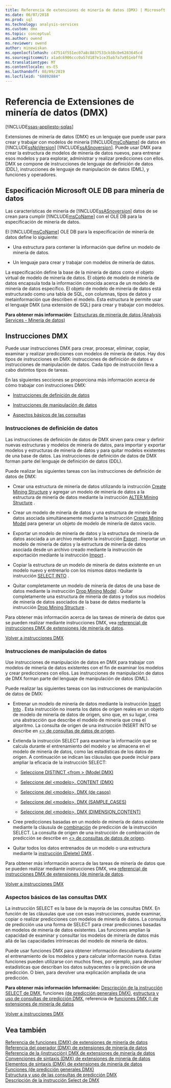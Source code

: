 ```yaml
---
title: Referencia de extensiones de minería de datos (DMX) | Microsoft Docs
ms.date: 06/07/2018
ms.prod: sql
ms.technology: analysis-services
ms.custom: dmx
ms.topic: conceptual
ms.author: owend
ms.reviewer: owend
author: minewiskan
ms.openlocfilehash: c47514f551ec07a8c8837533cb38c0e6283645cd
ms.sourcegitcommit: a1adc6906ccc0a57d187e1ce35ab7a7a951ebff8
ms.translationtype: MT
ms.contentlocale: es-ES
ms.lasthandoff: 08/09/2019
ms.locfileid: "68892884"
---
```

# <a name="data-mining-extensions-dmx-reference"></a>Referencia de Extensiones de minería de datos (DMX)
[!INCLUDE[ssas-appliesto-sqlas](../includes/ssas-appliesto-sqlas.md)]

  Extensiones de minería de datos (DMX) es un lenguaje que puede usar para crear y trabajar con modelos de minería [!INCLUDE[msCoName](../includes/msconame-md.md)] de datos en [!INCLUDE[ssNoVersion](../includes/ssnoversion-md.md)] [!INCLUDE[ssASnoversion](../includes/ssasnoversion-md.md)]. Puede usar DMX para crear la estructura de modelos de minería de datos nuevos, para entrenar esos modelos y para explorar, administrar y realizar predicciones con ellos. DMX se compone de instrucciones de lenguaje de definición de datos (DDL), instrucciones de lenguaje de manipulación de datos (DML), y funciones y operadores.  
  
## <a name="microsoft-ole-db-for-data-mining-specification"></a>Especificación Microsoft OLE DB para minería de datos  
 Las características de minería de [!INCLUDE[ssASnoversion](../includes/ssasnoversion-md.md)] datos de se crean para cumplir [!INCLUDE[msCoName](../includes/msconame-md.md)] con el OLE DB para la especificación de minería de datos.  
  
 El [!INCLUDE[msCoName](../includes/msconame-md.md)] OLE DB para la especificación de minería de datos define lo siguiente:  
  
-   Una estructura para contener la información que define un modelo de minería de datos.  
  
-   Un lenguaje para crear y trabajar con modelos de minería de datos.  
  
 La especificación define la base de la minería de datos como el objeto virtual de modelo de minería de datos. El objeto de modelo de minería de datos encapsula toda la información conocida acerca de un modelo de minería de datos específico. El objeto de modelo de minería de datos está estructurado como una tabla de SQL, con columnas, tipos de datos y metainformación que describen el modelo. Esta estructura le permite usar el lenguaje DMX (una extensión de SQL) para crear y trabajar con modelos.  
  
 **Para obtener más información:** [Estructuras de minería de datos &#40;Analysis Services - Minería de datos&#41;](https://docs.microsoft.com/analysis-services/data-mining/mining-structures-analysis-services-data-mining)  
  
##  <a name="BKMK_DMXStatements"></a>Instrucciones DMX  
 Puede usar instrucciones DMX para crear, procesar, eliminar, copiar, examinar y realizar predicciones con modelos de minería de datos. Hay dos tipos de instrucciones en DMX: instrucciones de definición de datos e instrucciones de manipulación de datos. Cada tipo de instrucción lleva a cabo distintos tipos de tareas.  
  
 En las siguientes secciones se proporciona más información acerca de cómo trabajar con instrucciones DMX:  
  
-   [Instrucciones de definición de datos](#BKMK_DDL)  
  
-   [Instrucciones de manipulación de datos](#BKMK_DML)  
  
-   [Aspectos básicos de las consultas](#BKMK_Queries)  
  
###  <a name="BKMK_DDL"></a>Instrucciones de definición de datos  
 Las instrucciones de definición de datos de DMX sirven para crear y definir nuevas estructuras y modelos de minería de datos, para importar y exportar modelos y estructuras de minería de datos y para quitar modelos existentes de una base de datos. Las instrucciones de definición de datos de DMX forman parte del lenguaje de definición de datos (DDL).  
  
 Puede realizar las siguientes tareas con las instrucciones de definición de datos de DMX:  
  
-   Crear una estructura de minería de datos utilizando la instrucción [Create Mining Structure](../dmx/create-mining-structure-dmx.md) y agregar un modelo de minería de datos a la estructura de minería de datos mediante la instrucción [ALTER Mining Structure](../dmx/alter-mining-structure-dmx.md) .  
  
-   Crear un modelo de minería de datos y una estructura de minería de datos asociada simultáneamente mediante la instrucción [Create Mining Model](../dmx/create-mining-model-dmx.md) para generar un objeto de modelo de minería de datos vacío.  
  
-   Exportar un modelo de minería de datos y la estructura de minería de datos asociada a un archivo mediante la instrucción [Export](../dmx/export-dmx.md) . Importar un modelo de minería de datos y la estructura de minería de datos asociada desde un archivo creado mediante la instrucción de exportación mediante la instrucción [Import](../dmx/import-dmx.md) .  
  
-   Copiar la estructura de un modelo de minería de datos existente en un modelo nuevo y entrenarlo con los mismos datos mediante la instrucción [SELECT INTO](../dmx/select-into-dmx.md) .  
  
-   Quitar completamente un modelo de minería de datos de una base de datos mediante la instrucción [Drop Mining Model](../dmx/drop-mining-model-dmx.md) . Quitar completamente una estructura de minería de datos y todos sus modelos de minería de datos asociados de la base de datos mediante la instrucción [Drop Mining Structure](../dmx/drop-mining-structure-dmx.md) .  
  
 Para obtener más información acerca de las tareas de minería de datos que se pueden realizar mediante instrucciones DMX, vea [referencia&#41; de instrucciones DMX de extensiones &#40;de minería de datos](../dmx/data-mining-extensions-dmx-statements.md).  
  
 [Volver a instrucciones DMX](#BKMK_DMXStatements)  
  
###  <a name="BKMK_DML"></a>Instrucciones de manipulación de datos  
 Use instrucciones de manipulación de datos en DMX para trabajar con modelos de minería de datos existentes con el fin de examinar los modelos y crear predicciones con ellos. Las instrucciones de manipulación de datos de DMX forman parte del lenguaje de manipulación de datos (DML).  
  
 Puede realizar las siguientes tareas con las instrucciones de manipulación de datos de DMX:  
  
-   Entrenar un modelo de minería de datos mediante la instrucción [Insert Into](../dmx/insert-into-dmx.md) . Esta instrucción no inserta los datos de origen reales en un objeto de modelo de minería de datos de origen, sino que, en su lugar, crea una abstracción que describe el modelo de minería que crea el algoritmo. La consulta de origen de una instrucción INSERT INTO se describe en [ \<> de consultas de datos de origen](../dmx/source-data-query.md).  
  
-   Extienda la instrucción SELECT para examinar la información que se calcula durante el entrenamiento del modelo y se almacena en el modelo de minería de datos, como las estadísticas de los datos de origen. A continuación se indican las cláusulas que puede incluir para ampliar la eficacia de la instrucción SELECT:  
  
    -   [Seleccione DISTINCT &#60;from &#62; &#40;Model DMX&#41;](../dmx/select-distinct-from-model-dmx.md)  
  
    -   [Seleccione del &#60;modelo&#62;. CONTENT &#40;DMX&#41;](../dmx/select-from-model-content-dmx.md)  
  
    -   [Seleccione del &#60;modelo&#62;. DMX &#40;de casos&#41;](../dmx/select-from-model-cases-dmx.md)  
  
    -   [Seleccione del &#60;modelo&#62;. DMX &#40;SAMPLE_CASES&#41;](../dmx/select-from-model-sample-cases-dmx.md)  
  
    -   [Seleccione del &#60;modelo&#62;. DMX &#40;DIMENSION_CONTENT&#41;](../dmx/select-from-model-dimension-content-dmx.md)  
  
-   Cree predicciones basadas en un modelo de minería de datos existente mediante la cláusula de [combinación](../dmx/select-from-model-prediction-join-dmx.md) de predicción de la instrucción SELECT. La consulta de origen de una instrucción de combinación de predicción se describe en [ \<> de consultas de datos de origen](../dmx/source-data-query.md).  
  
-   Quitar todos los datos entrenados de un modelo o una estructura mediante la [instrucción &#40;Delete&#41; DMX](../dmx/delete-dmx.md) .  
  
 Para obtener más información acerca de las tareas de minería de datos que se pueden realizar mediante instrucciones DMX, vea [referencia&#41; de instrucciones DMX de extensiones &#40;de minería de datos](../dmx/data-mining-extensions-dmx-statements.md).  
  
 [Volver a instrucciones DMX](#BKMK_DMXStatements)  
  
###  <a name="BKMK_Queries"></a>Aspectos básicos de las consultas DMX  
 La instrucción SELECT es la base de la mayoría de las consultas DMX. En función de las cláusulas que use con esas instrucciones, puede examinar, copiar o realizar predicciones con modelos de minería de datos. La consulta de predicción usa una forma de SELECT para crear predicciones basadas en modelos de minería de datos existentes. Las funciones amplían la capacidad de examinar y consultar los modelos de minería de datos más allá de las capacidades intrínsecas del modelo de minería de datos.  
  
 Puede usar funciones DMX para obtener información descubierta durante el entrenamiento de los modelos y para calcular información nueva. Estas funciones pueden utilizarse con muchos fines, por ejemplo, para devolver estadísticas que describan los datos subyacentes o la precisión de una predicción. O bien, para devolver una explicación ampliada de una predicción.  
  
 **Para obtener más información** **Información:**   [Descripción de la instrucción SELECT de DMX](../dmx/understanding-the-dmx-select-statement.md), funciones [ &#40;de predicción generales DMX&#41;](../dmx/general-prediction-functions-dmx.md), [estructura y uso de consultas de predicción DMX](../dmx/structure-and-usage-of-dmx-prediction-queries.md), referencia de [funciones DMX &#40;&#41; de extensiones de minería de datos](../dmx/data-mining-extensions-dmx-function-reference.md)  
  
 [Volver a instrucciones DMX](#BKMK_DMXStatements)  
  
## <a name="see-also"></a>Vea también  
 [Referencia de funciones &#40;DMX&#41; de extensiones de minería de datos](../dmx/data-mining-extensions-dmx-function-reference.md)   
 [Referencia del operador &#40;DMX&#41; de extensiones de minería de datos](../dmx/data-mining-extensions-dmx-operator-reference.md)   
 [Referencia de la &#40;instrucción&#41; DMX de extensiones de minería de datos](../dmx/data-mining-extensions-dmx-statements.md)   
 [Convenciones de sintaxis &#40;DMX&#41; de extensiones de minería de datos](../dmx/data-mining-extensions-dmx-syntax-conventions.md)   
 [Elementos de sintaxis &#40;DMX&#41; de extensiones de minería de datos](../dmx/data-mining-extensions-dmx-syntax-elements.md)   
 [Funciones &#40;de predicción generales DMX&#41;](../dmx/general-prediction-functions-dmx.md)   
 [Estructura y uso de las consultas de predicción DMX](../dmx/structure-and-usage-of-dmx-prediction-queries.md)   
 [Descripción de la instrucción Select de DMX](../dmx/understanding-the-dmx-select-statement.md)  
  
  
